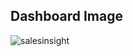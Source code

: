 ## Dashboard Image

![salesinsight](https://github.com/Pranshu2908/SalesInsightPowerBI/assets/139643363/b5946abf-d500-4c12-bf2c-a04529185944)
